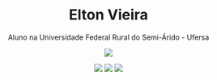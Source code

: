 <!-- ## Elton Vieira
-->

<h1 align="center">Elton Vieira</h1>

<!--
**eltonlima01/eltonlima01** is a ✨ _special_ ✨ repository because its `README.md` (this file) appears on your GitHub profile.

Here are some ideas to get you started:

- 🔭 I’m currently working on ...
- 🌱 I’m currently learning ...
- 👯 I’m looking to collaborate on ...
- 🤔 I’m looking for help with ...
- 💬 Ask me about ...
- 📫 How to reach me: ...
- 😄 Pronouns: ...
- ⚡ Fun fact: ...
-->

<p align="center">Aluno na Universidade Federal Rural do Semi-Árido - Ufersa</p>

<div align="center">
    <img src=https://github-readme-stats.vercel.app/api/top-langs/?username=eltonlima01&layout=compact&langs_count=8&theme=tokyonight>
</div>

<p align="center">
  <img src="https://img.shields.io/badge/C++-00599C?style=for-the-badge&logo=c%2B%2B&logoColor=white" />
  <img src="https://img.shields.io/badge/C-00599C?style=for-the-badge&logo=c&logoColor=white" />
  <img src="https://img.shields.io/badge/OpenGL-5586A4?style=for-the-badge&logo=opengl&logoColor=white" />
</p>